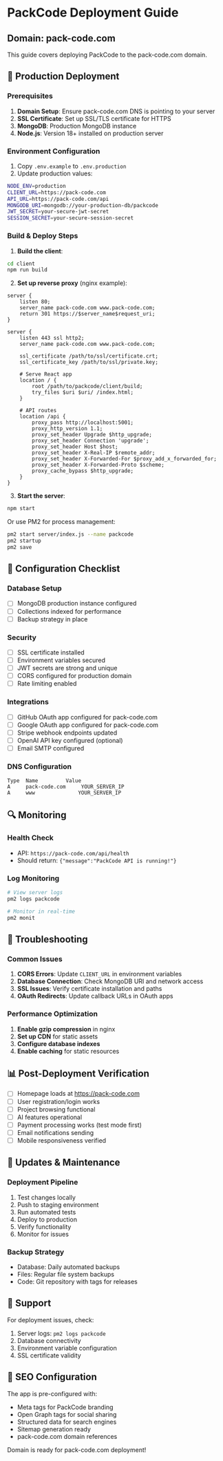 # PackCode Deployment Guide

## Domain: pack-code.com

This guide covers deploying PackCode to the pack-code.com domain.

## 🚀 Production Deployment

### Prerequisites

1. **Domain Setup**: Ensure pack-code.com DNS is pointing to your server
2. **SSL Certificate**: Set up SSL/TLS certificate for HTTPS
3. **MongoDB**: Production MongoDB instance
4. **Node.js**: Version 18+ installed on production server

### Environment Configuration

1. Copy `.env.example` to `.env.production`
2. Update production values:

```bash
NODE_ENV=production
CLIENT_URL=https://pack-code.com
API_URL=https://pack-code.com/api
MONGODB_URI=mongodb://your-production-db/packcode
JWT_SECRET=your-secure-jwt-secret
SESSION_SECRET=your-secure-session-secret
```

### Build & Deploy Steps

1. **Build the client**:
```bash
cd client
npm run build
```

2. **Set up reverse proxy** (nginx example):
```nginx
server {
    listen 80;
    server_name pack-code.com www.pack-code.com;
    return 301 https://$server_name$request_uri;
}

server {
    listen 443 ssl http2;
    server_name pack-code.com www.pack-code.com;
    
    ssl_certificate /path/to/ssl/certificate.crt;
    ssl_certificate_key /path/to/ssl/private.key;
    
    # Serve React app
    location / {
        root /path/to/packcode/client/build;
        try_files $uri $uri/ /index.html;
    }
    
    # API routes
    location /api {
        proxy_pass http://localhost:5001;
        proxy_http_version 1.1;
        proxy_set_header Upgrade $http_upgrade;
        proxy_set_header Connection 'upgrade';
        proxy_set_header Host $host;
        proxy_set_header X-Real-IP $remote_addr;
        proxy_set_header X-Forwarded-For $proxy_add_x_forwarded_for;
        proxy_set_header X-Forwarded-Proto $scheme;
        proxy_cache_bypass $http_upgrade;
    }
}
```

3. **Start the server**:
```bash
npm start
```

Or use PM2 for process management:
```bash
pm2 start server/index.js --name packcode
pm2 startup
pm2 save
```

## 🔧 Configuration Checklist

### Database Setup
- [ ] MongoDB production instance configured
- [ ] Collections indexed for performance
- [ ] Backup strategy in place

### Security
- [ ] SSL certificate installed
- [ ] Environment variables secured
- [ ] JWT secrets are strong and unique
- [ ] CORS configured for production domain
- [ ] Rate limiting enabled

### Integrations
- [ ] GitHub OAuth app configured for pack-code.com
- [ ] Google OAuth app configured for pack-code.com
- [ ] Stripe webhook endpoints updated
- [ ] OpenAI API key configured (optional)
- [ ] Email SMTP configured

### DNS Configuration
```
Type  Name         Value
A     pack-code.com     YOUR_SERVER_IP
A     www              YOUR_SERVER_IP
```

## 🔍 Monitoring

### Health Check
- API: `https://pack-code.com/api/health`
- Should return: `{"message":"PackCode API is running!"}`

### Log Monitoring
```bash
# View server logs
pm2 logs packcode

# Monitor in real-time
pm2 monit
```

## 🚨 Troubleshooting

### Common Issues

1. **CORS Errors**: Update `CLIENT_URL` in environment variables
2. **Database Connection**: Check MongoDB URI and network access
3. **SSL Issues**: Verify certificate installation and paths
4. **OAuth Redirects**: Update callback URLs in OAuth apps

### Performance Optimization

1. **Enable gzip compression** in nginx
2. **Set up CDN** for static assets
3. **Configure database indexes**
4. **Enable caching** for static resources

## 📊 Post-Deployment Verification

- [ ] Homepage loads at https://pack-code.com
- [ ] User registration/login works
- [ ] Project browsing functional
- [ ] AI features operational
- [ ] Payment processing works (test mode first)
- [ ] Email notifications sending
- [ ] Mobile responsiveness verified

## 🔄 Updates & Maintenance

### Deployment Pipeline
1. Test changes locally
2. Push to staging environment
3. Run automated tests
4. Deploy to production
5. Verify functionality
6. Monitor for issues

### Backup Strategy
- Database: Daily automated backups
- Files: Regular file system backups
- Code: Git repository with tags for releases

## 📧 Support

For deployment issues, check:
1. Server logs: `pm2 logs packcode`
2. Database connectivity
3. Environment variable configuration
4. SSL certificate validity

## 🎯 SEO Configuration

The app is pre-configured with:
- Meta tags for PackCode branding
- Open Graph tags for social sharing
- Structured data for search engines
- Sitemap generation ready
- pack-code.com domain references

Domain is ready for pack-code.com deployment!